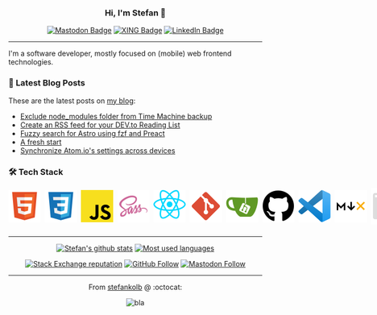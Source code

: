 <div align="center">

  ### Hi, I'm Stefan 👋

  [![Mastodon Badge](https://img.shields.io/badge/-Mastdon-6364ff?style=flat-square&logo=mastodon&logoColor=white&link=https://mastodon.social/@stefankolb)](https://mastodon.social/@stefankolb)
  [![XING Badge](https://img.shields.io/badge/-XING-006567?style=flat-square&logo=xing&link=https://www.xing.com/profile/Stefan_Kolb28)](https://www.xing.com/profile/Stefan_Kolb28)
  [![LinkedIn Badge](https://img.shields.io/badge/-LinkedIn-0073b1?style=flat-square&logo=linkedin&link=https://www.linkedin.com/in/stefankolb/)](https://www.linkedin.com/in/stefankolb/)

</div>

---

I'm a software developer, mostly focused on (mobile) web frontend technologies.


### 📘 Latest Blog Posts

These are the latest posts on <a href="https://blog.stefankolb.de">my blog</a>:

<!-- BLOG-POST-LIST:START -->
- [Exclude node_modules folder from Time Machine backup](https://blog.stefankolb.de/posts/tips-and-tricks-4-exclude-node_modules-folder-from-time-machine-backup-short)
- [Create an RSS feed for your DEV.to Reading List](https://blog.stefankolb.de/posts/dev-3-rss-feed-for-dev-to-reading-list)
- [Fuzzy search for Astro using fzf and Preact](https://blog.stefankolb.de/posts/dev-2-fuzzy-search-for-astro-using-fzf-and-preact)
- [A fresh start](https://blog.stefankolb.de/posts/common-1-a-fresh-start)
- [Synchronize Atom.io&#39;s settings across devices](https://blog.stefankolb.de/posts/tips-and-tricks-22-synchronize-atomio-settings)
<!-- BLOG-POST-LIST:END -->


### 🛠️ Tech Stack

<div style="display: flex; align-items: center; margin-bottom: 24px;">
  <!-- HTML -->
  <img src="logos/html.svg" style="margin-right: 8px;" />
  <!-- CSS -->
  <img src="logos/css.svg" style="margin-right: 8px;" />
  <!-- JavaScript -->
  <img src="logos/javascript.svg" style="margin-right: 8px;" />
  <!-- Sass -->
  <img src="logos/sass.svg" style="margin-right: 8px;" />
  <!-- React -->
  <img src="logos/react.svg" style="margin-right: 8px;" />
  <!-- Git -->
  <img src="logos/git.svg" style="margin-right: 8px;" />
  <!-- Gitea -->
  <img src="logos/gitea.svg" style="margin-right: 8px;" />
  <!-- Github -->
  <img src="logos/github.svg" style="margin-right: 8px;" />
  <!-- Visual Studio Code -->
  <img src="logos/vscode.svg" style="margin-right: 8px;" />
  <!-- MDX -->
  <img src="logos/mdx.svg" style="margin-right: 8px;" />
  <!-- Command Line -->
  <img src="logos/cli.svg" style="margin-right: 8px;" />
</div>

----

<div align="center">

  [![Stefan's github stats](https://github-readme-stats.vercel.app/api?username=stefankolb&show_icons=true&theme=gruvbox)](https://github.com/stefankolb)
  [![Most used languages](https://github-readme-stats.vercel.app/api/top-langs/?username=stefankolb&layout=compact&theme=gruvbox)](https://github.com/stefankolb)

</div>
<div align="center">

  [![Stack Exchange reputation](https://img.shields.io/stackexchange/stackoverflow/r/3917816?label=stackoverflow&logo=stackoverflow&style=plain)](https://stackoverflow.com/users/3917816/stefan)
  [![GitHub Follow](https://img.shields.io/github/followers/stefankolb?label=github&logo=github&style=plain)](https://github.com/stefankolb)
  [![Mastodon Follow](https://img.shields.io/mastodon/follow/000480228?label=mastodon&logo=mastodon&style=plain)](https://twitter.com/stefan_kolb)

</div>

---

<div align="center">

  From [stefankolb](https://github.com/stefankolb) @ :octocat:

  ![bla](https://img.shields.io/badge/last_updated-2024/10/28-blue)


</div>
